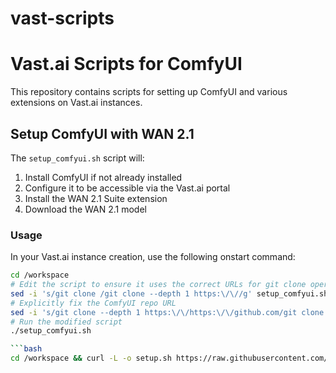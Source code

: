 # vast-scripts

# Vast.ai Scripts for ComfyUI

This repository contains scripts for setting up ComfyUI and various extensions on Vast.ai instances.

## Setup ComfyUI with WAN 2.1

The `setup_comfyui.sh` script will:

1. Install ComfyUI if not already installed
2. Configure it to be accessible via the Vast.ai portal
3. Install the WAN 2.1 Suite extension
4. Download the WAN 2.1 model

### Usage

In your Vast.ai instance creation, use the following onstart command:

```bash
cd /workspace
# Edit the script to ensure it uses the correct URLs for git clone operations
sed -i 's/git clone /git clone --depth 1 https:\/\//g' setup_comfyui.sh
# Explicitly fix the ComfyUI repo URL
sed -i 's/git clone --depth 1 https:\/\/https:\/\/github.com/git clone --depth 1 https:\/\/github.com/g' setup_comfyui.sh
# Run the modified script
./setup_comfyui.sh

```bash
cd /workspace && curl -L -o setup.sh https://raw.githubusercontent.com/DnsSrinath/vast-scripts/main/setup_comfyui.sh && chmod +x setup.sh && ./setup.sh

